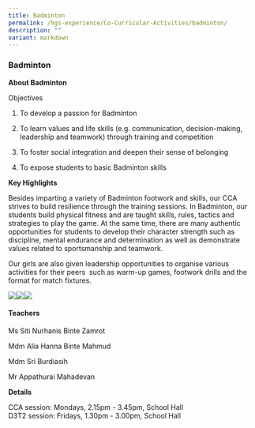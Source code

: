 ```yaml
---
title: Badminton
permalink: /hgs-experience/Co-Curricular-Activities/badminton/
description: ""
variant: markdown
---
```

### Badminton

  

**About Badminton**

Objectives

1.  To develop a passion for Badminton
    
2.  To learn values and life skills (e.g. communication, decision-making, leadership and teamwork) through training and competition
    
3.  To foster social integration and deepen their sense of belonging
    
4.  To expose students to basic Badminton skills
    

**Key Highlights**

Besides imparting a variety of Badminton footwork and skills, our CCA strives to build resilience through the training sessions. In Badminton, our students build physical fitness and are taught skills, rules, tactics and strategies to play the game. At the same time, there are many authentic opportunities for students to develop their character strength such as discipline, mental endurance and determination as well as demonstrate values related to sportsmanship and teamwork.

Our girls are also given leadership opportunities to organise various activities for their peers  such as warm-up games, footwork drills and the format for match fixtures. 

![](https://lh4.googleusercontent.com/0ToCTsqLYYFY53jZz9niyYlGcY9vQLwL-to5Ret_2BX_XqW3-n2GqTz98Ide15jeBPbSQsZrPBlYkTsdYWuYyr80jn-PaZn_EhOK2DVNPLJSYR6_9rXfcycS3eCP-BTr_v8Lq-4PdN-h)![](https://lh4.googleusercontent.com/-NHA4k4o8Dz9S1l17fzJSFesabtg4QnuUnTiI8X2G6gQGlB5DOAPlSuNs75zCPwNNgIrAobMPEpiNto5rr8u7jF9OLUQH8EGOQ6heF3ZwE69NLkZOdB-OCD9wKN7Foacwh0IfHmW5EIA)![](https://lh3.googleusercontent.com/BbmSB80PTfMNi89kNaawgS9_2eeMnFxPj4q7NcwYBW4JE7onF5w9qti-UW57pwEzeQookMWZl2cvz9Bkg__0YZB4bInWmhOBz_2Eqt5kHm_lnO7cE_OZGsBf1daTnKAFigpWDRSAW8l9)

####   

#### Teachers

Ms Siti Nurhanis Binte Zamrot  

Mdm Alia Hanna Binte Mahmud  

Mdm Sri Burdiasih

Mr Appathurai Mahadevan

**Details**

CCA session: Mondays, 2.15pm - 3.45pm, School Hall  
D3T2 session: Fridays, 1.30pm - 3.00pm, School Hall